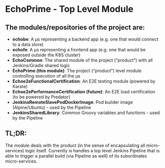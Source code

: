 # EchoPrime - Top Level Module

## The modules/repositories of the project are:
- **echobe**: A µs representing a backend app (e.g. one that would connect to a data store)
- **echofe**: A µs representing a frontend app (e.g. one that would be exposed outside the K8S cluster)
- **EchoCommon**: The shared module of the project (“product”) with all Jenkins/Gradle shared logic
- **EchoPrime (this module)**: The project (“product”) level module controlling execution of all the µs
- **Echoe2eFunctionalCertification**: An E2E testing module (powered by Karate)
- **Echoe2ePerformanceCertification (future)**: An E2E load certification (to be powered by Predator)
- **JenkinsRemoteSlavePodDockerImage**: Pod builder image (Alpine/Ubuntu) - used by the Pipeline
- **JenkinsSharedLibrary**: Common Groovy variables and functions - used by the Pipeline

## TL;DR:

The module deals with the product (in the sense of encapsulating all micro-services) logic itself. Currently is handles a top level Jenkins Pipeline that is able to trigger a parallel build (via Pipeline as well) of its subordinates micro-services.
